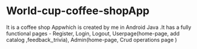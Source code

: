 # World-cup-coffee-shopApp
It is a coffee shop Appwhich is created by me in Android Java .It  has a fully functional pages - Register, Login, Logout, Userpage(home-page, add catalog ,feedback,,trivia), Admin(home-page, Crud operations page )
